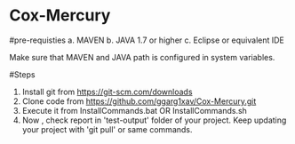 # Cox-Mercury
#pre-requisties 
a. MAVEN
b. JAVA 1.7 or higher 
c. Eclipse or equivalent IDE

Make sure that MAVEN and JAVA path is configured in system variables.

#Steps 
1. Install git from https://git-scm.com/downloads
2. Clone code from https://github.com/ggarg1xav/Cox-Mercury.git
3. Execute it from InstallCommands.bat OR InstallCommands.sh 
4. Now , check report in 'test-output' folder of your project.
Keep updating your project with 'git pull' or same commands.

